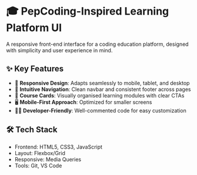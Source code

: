 # 🎓 PepCoding-Inspired Learning Platform UI

<!-- Add your banner image here -->

A responsive front-end interface for a coding education platform, designed with simplicity and user experience in mind.

## ✨ Key Features
- 📱 **Responsive Design**: Adapts seamlessly to mobile, tablet, and desktop
- 🧩 **Intuitive Navigation**: Clean navbar and consistent footer across pages
- 🎨 **Course Cards**: Visually organised learning modules with clear CTAs
- 🖥️ **Mobile-First Approach**: Optimized for smaller screens
- 🧑‍💻 **Developer-Friendly**: Well-commented code for easy customization

## 🛠️ Tech Stack

- Frontend: HTML5, CSS3, JavaScript
- Layout: Flexbox/Grid
- Responsive: Media Queries
- Tools: Git, VS Code

